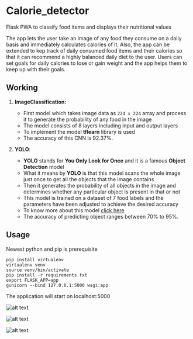 # Calorie_detector
Flask PWA to classify food items and displays their nutritional values

The app lets the user take an image of any food they consume on a daily basis and immediately calculates calories of it. Also, the app can be extended to kep track of daily consumed food items and their calories so that it can recommend a highly balanced daily diet to the user. Users can set goals for daily calories to lose or gain weight and the app helps them to keep up with their goals.

## Working 

1. **ImageClassification:**
	* First model which takes image data as `224 x 224` array and process it to generate the probability of any food in the image
	* The model consists of 8 layers including input and output layers
	* To implement the model **tflearn** library is used
	* The accuracy of this CNN is 92.37%.

2. **YOLO**:
	* **YOLO** stands for **You Only Look for Once** and it is a famous **Object Detection** model 
	* What it means by **YOLO** is that this model scans the whole image just once to get all the objects that the image contains
	* Then it generates the probability of all objects in the image and determines whether any particular object is present in that or not
	* This model is trained on a dataset of 7 food labels and the parameters have been adjusted to achieve the desired accuracy
	* To know more about this model [click here](https://pjreddie.com/darknet/yolov2/ "YOLO")
	* The accuracy of predicting object ranges between 70% to 95%.
	
## Usage

Newest python and pip is prerequisite

```
pip install virtualenv
virtualenv venv
source venv/bin/activate
pip install -r requirements.txt
export FLASK_APP=app
gunicorn --bind 127.0.0.1:5000 wsgi:app
```

The application will start on localhost:5000

![alt text](https://github.com/anirudha-bs/Calorie_detector/Results//blob/master/result1.png?raw=true)


![alt text](https://github.com/anirudha-bs/Calorie_detector/Results//blob/master/result3.png?raw=true)


![alt text](https://github.com/anirudha-bs/Calorie_detector/Results//blob/master/result4.png?raw=true)
